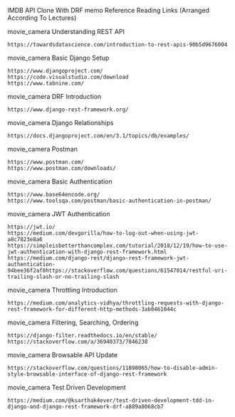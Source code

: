 IMDB API Clone With DRF
memo Reference Reading Links (Arranged According To Lectures)

movie_camera Understanding REST API

    https://towardsdatascience.com/introduction-to-rest-apis-90b5d9676004


movie_camera Basic Django Setup

    https://www.djangoproject.com/
    https://code.visualstudio.com/download
    https://www.tabnine.com/


movie_camera DRF Introduction

    https://www.django-rest-framework.org/


movie_camera Django Relationships

    https://docs.djangoproject.com/en/3.1/topics/db/examples/


movie_camera Postman

    https://www.postman.com/
    https://www.postman.com/downloads/


movie_camera Basic Authentication

    https://www.base64encode.org/
    https://www.toolsqa.com/postman/basic-authentication-in-postman/


movie_camera JWT Authentication

    https://jwt.io/
    https://medium.com/devgorilla/how-to-log-out-when-using-jwt-a8c7823e8a6
    https://simpleisbetterthancomplex.com/tutorial/2018/12/19/how-to-use-jwt-authentication-with-django-rest-framework.html
    https://medium.com/django-rest/django-rest-framework-jwt-authentication-94bee36f2af8https://stackoverflow.com/questions/61547014/restful-uri-trailing-slash-or-no-trailing-slash


movie_camera Throttling Introduction

    https://medium.com/analytics-vidhya/throttling-requests-with-django-rest-framework-for-different-http-methods-3ab0461044c


movie_camera Filtering, Searching, Ordering

    https://django-filter.readthedocs.io/en/stable/
    https://stackoverflow.com/a/36940373/7846238


movie_camera Browsable API Update

    https://stackoverflow.com/questions/11898065/how-to-disable-admin-style-browsable-interface-of-django-rest-framework


movie_camera Test Driven Development

    https://medium.com/@ksarthak4ever/test-driven-development-tdd-in-django-and-django-rest-framework-drf-a889a8068cb7
